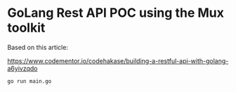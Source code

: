 
# GoLang Rest API POC using the Mux toolkit

Based on this article:

https://www.codementor.io/codehakase/building-a-restful-api-with-golang-a6yivzqdo

`go run main.go`
